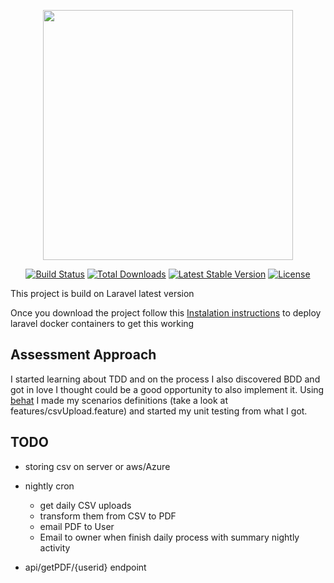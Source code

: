 <p align="center"><a href="https://laravel.com" target="_blank"><img src="https://raw.githubusercontent.com/laravel/art/master/logo-lockup/5%20SVG/2%20CMYK/1%20Full%20Color/laravel-logolockup-cmyk-red.svg" width="400"></a></p>

<p align="center">
<a href="https://travis-ci.org/laravel/framework"><img src="https://travis-ci.org/laravel/framework.svg" alt="Build Status"></a>
<a href="https://packagist.org/packages/laravel/framework"><img src="https://img.shields.io/packagist/dt/laravel/framework" alt="Total Downloads"></a>
<a href="https://packagist.org/packages/laravel/framework"><img src="https://img.shields.io/packagist/v/laravel/framework" alt="Latest Stable Version"></a>
<a href="https://packagist.org/packages/laravel/framework"><img src="https://img.shields.io/packagist/l/laravel/framework" alt="License"></a>
</p>

This project is build on Laravel latest version 

Once you download the project follow this <a href="https://laravel.com/docs/8.x/installation" target="_blank">Instalation instructions</a> to deploy laravel docker containers to get this working

## Assessment Approach
I started learning about TDD and on the process I also discovered BDD and got in love I thought could be a good opportunity to also implement it.
Using <a href="https://docs.behat.org/en/latest/quick_start.html" target="_blank">behat</a> I made my scenarios definitions (take a look at features/csvUpload.feature) and started my unit testing from what I got. 


## TODO
- storing csv on server or aws/Azure
- nightly cron 
    - get daily CSV uploads
    - transform them from CSV to PDF
    - email PDF to User
    - Email to owner when finish daily process with summary nightly activity
    
- api/getPDF/{userid} endpoint
